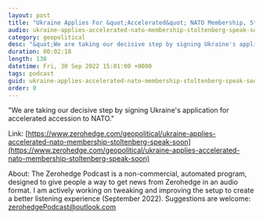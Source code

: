```yaml
---
layout: post
title: "Ukraine Applies For &quot;Accelerated&quot; NATO Membership, Stoltenberg To Speak Soon"
audio: ukraine-applies-accelerated-nato-membership-stoltenberg-speak-soon-0
category: geopolitical
desc: "&quot;We are taking our decisive step by signing Ukraine's application for accelerated accession to NATO.&quot;"
duration: 00:02:18
length: 138
datetime: Fri, 30 Sep 2022 15:01:00 +0000
tags: podcast
guid: ukraine-applies-accelerated-nato-membership-stoltenberg-speak-soon-0
order: 0
---
```

&quot;We are taking our decisive step by signing Ukraine's application for accelerated accession to NATO.&quot;

Link: [https://www.zerohedge.com/geopolitical/ukraine-applies-accelerated-nato-membership-stoltenberg-speak-soon](https://www.zerohedge.com/geopolitical/ukraine-applies-accelerated-nato-membership-stoltenberg-speak-soon)

About: The Zerohedge Podcast is a non-commercial, automated program, designed to give people a way to get news from Zerohedge in an audio format.  I am actively working on tweaking and improving the setup to create a better listening experience (September 2022).  Suggestions are welcome: [zerohedgePodcast@outlook.com](mailto:zerohedgePodcast@outlook.com)